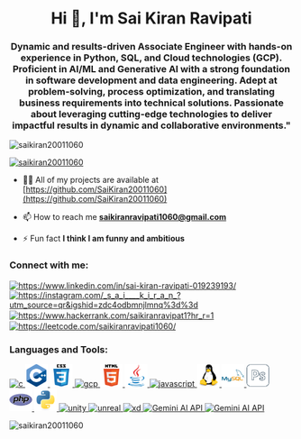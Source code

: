 <h1 align="center">Hi 👋, I'm Sai Kiran Ravipati</h1>
<h3 align="center">Dynamic and results-driven Associate Engineer with hands-on experience in Python, SQL, and Cloud technologies (GCP). Proficient in AI/ML and Generative AI with a strong foundation in software development and data engineering. Adept at problem-solving, process optimization, and translating business requirements into technical solutions. Passionate about leveraging cutting-edge technologies to deliver impactful results in dynamic and collaborative environments."</h3>

<p align="left"> <img src="https://komarev.com/ghpvc/?username=saikiran20011060&label=Profile%20views&color=0e75b6&style=flat" alt="saikiran20011060" /> </p>

<p align="left"> <a href="https://github.com/ryo-ma/github-profile-trophy"><img src="https://github-profile-trophy.vercel.app/?username=saikiran20011060" alt="saikiran20011060" /></a> </p>

- 👨‍💻 All of my projects are available at [https://github.com/SaiKiran20011060](https://github.com/SaiKiran20011060)

- 📫 How to reach me **saikiranravipati1060@gmail.com**

- ⚡ Fun fact **I think I am funny and ambitious**

<h3 align="left">Connect with me:</h3>
<p align="left">
<a href="https://www.linkedin.com/in/sai-kiran-ravipati-019239193/" target="blank"><img align="center" src="https://raw.githubusercontent.com/rahuldkjain/github-profile-readme-generator/master/src/images/icons/Social/linked-in-alt.svg" alt="https://www.linkedin.com/in/sai-kiran-ravipati-019239193/" height="30" width="40" /></a>
<a href="https://www.instagram.com/_sai___kiran_/" target="blank"><img align="center" src="https://raw.githubusercontent.com/rahuldkjain/github-profile-readme-generator/master/src/images/icons/Social/instagram.svg" alt="https://instagram.com/_s_a_i____k_i_r_a_n_?utm_source=qr&igshid=zdc4odbmnjlmnq%3d%3d" height="30" width="40" /></a>
<a href="https://www.hackerrank.com/profile/saikiranravipat1" target="blank"><img align="center" src="https://raw.githubusercontent.com/rahuldkjain/github-profile-readme-generator/master/src/images/icons/Social/hackerrank.svg" alt="https://www.hackerrank.com/saikiranravipat1?hr_r=1" height="30" width="40" /></a>
<a href="https://leetcode.com/u/saikiranravipati1060/" target="blank"><img align="center" src="https://raw.githubusercontent.com/rahuldkjain/github-profile-readme-generator/master/src/images/icons/Social/leet-code.svg" alt="https://leetcode.com/saikiranravipati1060/" height="30" width="40" /></a>
</p>

<h3 align="left">Languages and Tools:</h3>
<p align="left"> <a href="https://www.cprogramming.com/" target="_blank" rel="noreferrer"> <img src="https://bit.ly/41xQuJf" alt="c" width="40" height="40"/> </a> 
<a href="https://www.w3schools.com/cpp/" target="_blank" rel="noreferrer"> <img src="https://raw.githubusercontent.com/devicons/devicon/master/icons/cplusplus/cplusplus-original.svg" alt="cplusplus" width="40" height="40"/> </a> 
<a href="https://www.w3schools.com/css/" target="_blank" rel="noreferrer"> <img src="https://raw.githubusercontent.com/devicons/devicon/master/icons/css3/css3-original-wordmark.svg" alt="css3" width="40" height="40"/> </a> 
<a href="https://cloud.google.com" target="_blank" rel="noreferrer"> <img src="https://www.vectorlogo.zone/logos/google_cloud/google_cloud-icon.svg" alt="gcp" width="40" height="40"/> </a> 
<a href="https://www.w3.org/html/" target="_blank" rel="noreferrer"> <img src="https://raw.githubusercontent.com/devicons/devicon/master/icons/html5/html5-original-wordmark.svg" alt="html5" width="40" height="40"/> </a> 
<a href="https://www.java.com" target="_blank" rel="noreferrer"> <img src="https://raw.githubusercontent.com/devicons/devicon/master/icons/java/java-original.svg" alt="java" width="40" height="40"/> </a> 
<a href="https://developer.mozilla.org/en-US/docs/Web/JavaScript" target="_blank" rel="noreferrer"> <img src="https://encrypted-tbn0.gstatic.com/images?q=tbn:ANd9GcTQ4qe-TiNdb7kONl0a1C3a1R3H9TPWKSJeGg&s" alt="javascript" width="40" height="40"/> </a> 
<a href="https://www.linux.org/" target="_blank" rel="noreferrer"> <img src="https://raw.githubusercontent.com/devicons/devicon/master/icons/linux/linux-original.svg" alt="linux" width="40" height="40"/> </a> 
<a href="https://www.mysql.com/" target="_blank" rel="noreferrer"> <img src="https://raw.githubusercontent.com/devicons/devicon/master/icons/mysql/mysql-original-wordmark.svg" alt="mysql" width="40" height="40"/> </a> 
<a href="https://www.photoshop.com/en" target="_blank" rel="noreferrer"> <img src="https://raw.githubusercontent.com/devicons/devicon/master/icons/photoshop/photoshop-line.svg" alt="photoshop" width="40" height="40"/> </a> 
<a href="https://www.php.net" target="_blank" rel="noreferrer"> <img src="https://raw.githubusercontent.com/devicons/devicon/master/icons/php/php-original.svg" alt="php" width="40" height="40"/> </a> <a href="https://www.python.org" target="_blank" rel="noreferrer"> <img src="https://raw.githubusercontent.com/devicons/devicon/master/icons/python/python-original.svg" alt="python" width="40" height="40"/> </a> 
<a href="https://unity.com/" target="_blank" rel="noreferrer"> <img src="https://www.vectorlogo.zone/logos/unity3d/unity3d-icon.svg" alt="unity" width="40" height="40"/> </a> 
<a href="https://unrealengine.com/" target="_blank" rel="noreferrer"> <img src="https://yt3.googleusercontent.com/HhgfrK4J_RXmyXr5Vp3b1UQPkZotzb9QQARPQE-LCJgaULVcEI6KpXAy0lq-Z3fYSv4UFGakDQ=s900-c-k-c0x00ffffff-no-rj" alt="unreal" width="40" height="40"/> </a> 
<a href="https://www.adobe.com/products/xd.html" target="_blank" rel="noreferrer"> <img src="https://encrypted-tbn0.gstatic.com/images?q=tbn:ANd9GcQhPftuKPEqskRCfpWQeOQlBAI9ZgxXfOvr3w&s" alt="xd" width="40" height="40"/> </a> 
<a href="https://ai.google.dev/" target="_blank" rel="noreferrer"> <img src="https://fleekitsolutions.com/wp-content/uploads/2023/12/gemini-1.png" alt="Gemini AI API" width="40" height="40"/>
<a href="https://streamlit.io/" target="_blank" rel="noreferrer"> <img src="https://images.ctfassets.net/23aumh6u8s0i/2Qhstbnq6i34wLoPoAjWoq/9f66f58a22870df0d72a3cbaf77ce5b6/streamlit_hero.jpg" alt="Gemini AI API" width="40" height="40"/>

</p>


<p><img align="left" src="https://github-readme-stats.vercel.app/api/top-langs?username=saikiran20011060&show_icons=true&locale=en&layout=compact" alt="saikiran20011060" /></p>

<!--<p>&nbsp;<img align="center" src="https://github-readme-stats.vercel.app/api?username=saikiran20011060&show_icons=true&locale=en" alt="saikiran20011060" /></p>-->
